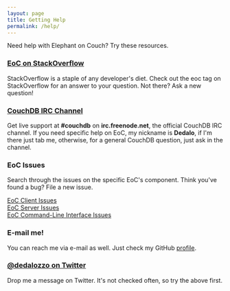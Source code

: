```yaml
---
layout: page
title: Getting Help
permalink: /help/
---
```


Need help with Elephant on Couch? Try these resources.

### [EoC on StackOverflow](http://stackoverflow.com/questions/tagged/eoc)

StackOverflow is a staple of any developer's diet. Check out the eoc tag
on StackOverflow for an answer to your question. Not there? Ask a new
question!

### [CouchDB IRC Channel](irc:irc.freenode.net/eoc)

Get live support at **#couchdb** on **irc.freenode.net**, the official
CouchDB IRC channel. If you need specific help on EoC, my nickname is 
**Dedalo**, if I'm there just tab me, otherwise, for a general CouchDB 
question, just ask in the channel.

### EoC Issues

Search through the issues on the specific EoC's component. Think you've
found a bug? File a new issue.

[EoC Client Issues](https://github.com/dedalozzo/eoc-client/issues)  
[EoC Server Issues](https://github.com/dedalozzo/eoc-server/issues)  
[EoC Command-Line Interface Issues](https://github.com/dedalozzo/)  

### E-mail me!

You can reach me via e-mail as well. Just check my GitHub 
[profile](https://github.com/dedalozzo/eoc-client/issues).

### [@dedalozzo on Twitter](https://twitter.com/dedalozzo)

Drop me a message on Twitter. It's not checked often, so try the above 
first.